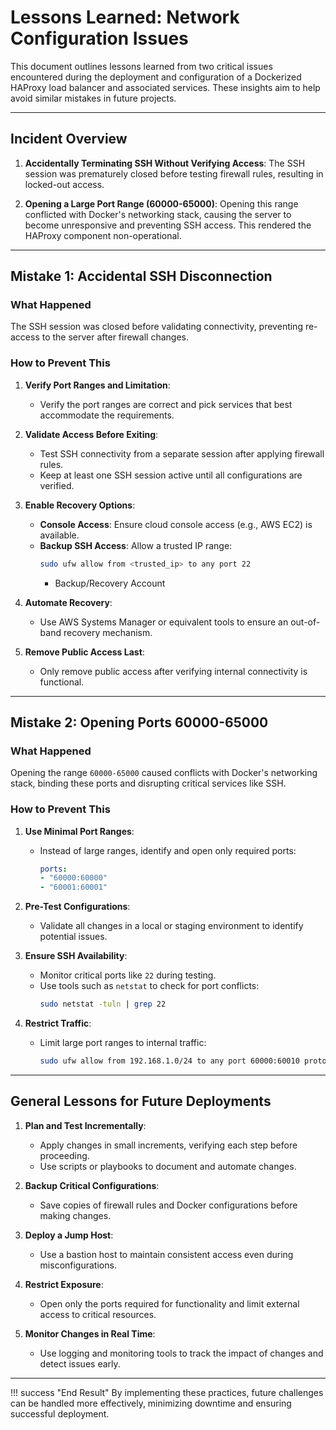 
# Lessons Learned: Network Configuration Issues

This document outlines lessons learned from two critical issues encountered during the deployment and configuration of a Dockerized HAProxy load balancer and associated services. These insights aim to help avoid similar mistakes in future projects.

---

## Incident Overview

1. **Accidentally Terminating SSH Without Verifying Access**:
    The SSH session was prematurely closed before testing firewall rules, resulting in locked-out access.

2. **Opening a Large Port Range (60000-65000)**:
    Opening this range conflicted with Docker's networking stack, causing the server to become unresponsive and preventing SSH access. This rendered the HAProxy component non-operational.

---

## Mistake 1: Accidental SSH Disconnection

### What Happened
The SSH session was closed before validating connectivity, preventing re-access to the server after firewall changes.

### How to Prevent This
1. **Verify Port Ranges and Limitation**:
    - Verify the port ranges are correct and pick services that best accommodate the requirements.

2. **Validate Access Before Exiting**:
    - Test SSH connectivity from a separate session after applying firewall rules.
    - Keep at least one SSH session active until all configurations are verified.

3. **Enable Recovery Options**:
    - **Console Access**: Ensure cloud console access (e.g., AWS EC2) is available.
    - **Backup SSH Access**: Allow a trusted IP range:
        ```bash
        sudo ufw allow from <trusted_ip> to any port 22
        ```
        - Backup/Recovery Account

4. **Automate Recovery**:
    - Use AWS Systems Manager or equivalent tools to ensure an out-of-band recovery mechanism.

5. **Remove Public Access Last**:
    - Only remove public access after verifying internal connectivity is functional.

---

## Mistake 2: Opening Ports 60000-65000

### What Happened
Opening the range `60000-65000` caused conflicts with Docker's networking stack, binding these ports and disrupting critical services like SSH.

### How to Prevent This
1. **Use Minimal Port Ranges**:
    - Instead of large ranges, identify and open only required ports:
        ```yaml
        ports:
        - "60000:60000"
        - "60001:60001"
        ```

2. **Pre-Test Configurations**:
    - Validate all changes in a local or staging environment to identify potential issues.

3. **Ensure SSH Availability**:
    - Monitor critical ports like `22` during testing.
    - Use tools such as `netstat` to check for port conflicts:
        ```bash
        sudo netstat -tuln | grep 22
        ```

4. **Restrict Traffic**:
    - Limit large port ranges to internal traffic:
        ```bash
        sudo ufw allow from 192.168.1.0/24 to any port 60000:60010 proto tcp
        ```

---

## General Lessons for Future Deployments

1. **Plan and Test Incrementally**:
    - Apply changes in small increments, verifying each step before proceeding.
    - Use scripts or playbooks to document and automate changes.

2. **Backup Critical Configurations**:
    - Save copies of firewall rules and Docker configurations before making changes.

3. **Deploy a Jump Host**:
    - Use a bastion host to maintain consistent access even during misconfigurations.

4. **Restrict Exposure**:
    - Open only the ports required for functionality and limit external access to critical resources.

5. **Monitor Changes in Real Time**:
    - Use logging and monitoring tools to track the impact of changes and detect issues early.

---

!!! success "End Result"
    By implementing these practices, future challenges can be handled more effectively, minimizing downtime and ensuring successful deployment.
